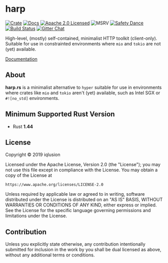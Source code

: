# harp

[![Crate][crate-image]][crate-link]
[![Docs][docs-image]][docs-link]
[![Apache 2.0 Licensed][license-image]][license-link]
![MSRV][rustc-image]
[![Safety Dance][safety-image]][safety-link]
[![Build Status][build-image]][build-link]
[![Gitter Chat][gitter-image]][gitter-link]

High-level, (mostly) self-contained, minimalist HTTP toolkit (client-only).
Suitable for use in constrainted environments where `mio` and `tokio`
are not (yet) available.

[Documentation][docs-link]

## About

**harp.rs** is a minimalist alternative to `hyper` suitable for use in
environments where crates like `mio` and `tokio` aren't (yet) available,
such as Intel SGX or `#![no_std]` environments.

## Minimum Supported Rust Version

- Rust **1.44**

## License

Copyright © 2019 iqlusion

Licensed under the Apache License, Version 2.0 (the "License");
you may not use this file except in compliance with the License.
You may obtain a copy of the License at

    https://www.apache.org/licenses/LICENSE-2.0

Unless required by applicable law or agreed to in writing, software
distributed under the License is distributed on an "AS IS" BASIS,
WITHOUT WARRANTIES OR CONDITIONS OF ANY KIND, either express or implied.
See the License for the specific language governing permissions and
limitations under the License.

## Contribution

Unless you explicitly state otherwise, any contribution intentionally
submitted for inclusion in the work by you shall be dual licensed as above,
without any additional terms or conditions.

[//]: # (badges)

[crate-image]: https://img.shields.io/crates/v/harp.svg
[crate-link]: https://crates.io/crates/harp
[docs-image]: https://docs.rs/harp/badge.svg
[docs-link]: https://docs.rs/harp/
[license-image]: https://img.shields.io/badge/license-Apache2.0-blue.svg
[license-link]: https://github.com/iqlusioninc/crates/blob/main/LICENSE
[rustc-image]: https://img.shields.io/badge/rustc-1.44+-blue.svg
[safety-image]: https://img.shields.io/badge/unsafe-forbidden-success.svg
[safety-link]: https://github.com/rust-secure-code/safety-dance/
[build-image]: https://github.com/iqlusioninc/crates/workflows/Rust/badge.svg?branch=main&event=push
[build-link]: https://github.com/iqlusioninc/crates/actions
[gitter-image]: https://badges.gitter.im/iqlusioninc/community.svg
[gitter-link]: https://gitter.im/iqlusioninc/community
